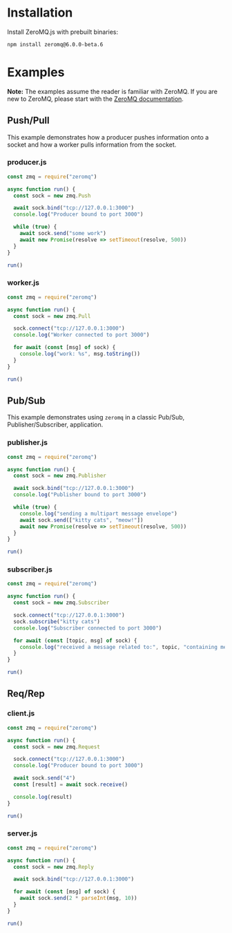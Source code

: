 # Installation

Install ZeroMQ.js with prebuilt binaries:

```sh
npm install zeromq@6.0.0-beta.6
```

# Examples

**Note:** The examples assume the reader is familiar with ZeroMQ. If you are new to ZeroMQ, please start with the [ZeroMQ documentation](https://zeromq.org/get-started/).


## Push/Pull

This example demonstrates how a producer pushes information onto a
socket and how a worker pulls information from the socket.


### producer.js

```js
const zmq = require("zeromq")

async function run() {
  const sock = new zmq.Push

  await sock.bind("tcp://127.0.0.1:3000")
  console.log("Producer bound to port 3000")

  while (true) {
    await sock.send("some work")
    await new Promise(resolve => setTimeout(resolve, 500))
  }
}

run()
```

### worker.js

```js
const zmq = require("zeromq")

async function run() {
  const sock = new zmq.Pull

  sock.connect("tcp://127.0.0.1:3000")
  console.log("Worker connected to port 3000")

  for await (const [msg] of sock) {
    console.log("work: %s", msg.toString())
  }
}

run()
```

## Pub/Sub

This example demonstrates using `zeromq` in a classic Pub/Sub,
Publisher/Subscriber, application.

### publisher.js

```js
const zmq = require("zeromq")

async function run() {
  const sock = new zmq.Publisher

  await sock.bind("tcp://127.0.0.1:3000")
  console.log("Publisher bound to port 3000")

  while (true) {
    console.log("sending a multipart message envelope")
    await sock.send(["kitty cats", "meow!"])
    await new Promise(resolve => setTimeout(resolve, 500))
  }
}

run()
```

### subscriber.js

```js
const zmq = require("zeromq")

async function run() {
  const sock = new zmq.Subscriber

  sock.connect("tcp://127.0.0.1:3000")
  sock.subscribe("kitty cats")
  console.log("Subscriber connected to port 3000")

  for await (const [topic, msg] of sock) {
    console.log("received a message related to:", topic, "containing message:", msg)
  }
}

run()
```

## Req/Rep

### client.js

```js
const zmq = require("zeromq")

async function run() {
  const sock = new zmq.Request

  sock.connect("tcp://127.0.0.1:3000")
  console.log("Producer bound to port 3000")

  await sock.send("4")
  const [result] = await sock.receive()

  console.log(result)
}

run()
```

### server.js

```js
const zmq = require("zeromq")

async function run() {
  const sock = new zmq.Reply

  await sock.bind("tcp://127.0.0.1:3000")

  for await (const [msg] of sock) {
    await sock.send(2 * parseInt(msg, 10))
  }
}

run()
```
